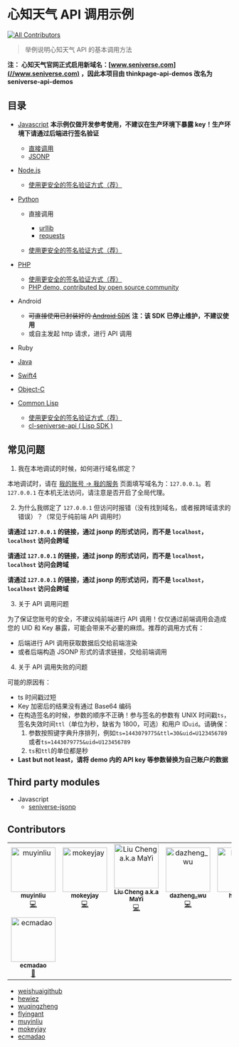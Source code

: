 # 心知天气 API 调用示例
[![All Contributors](https://img.shields.io/badge/all_contributors-8-orange.svg?style=flat-square)](#contributors)

> 举例说明心知天气 API 的基本调用方法

**注： 心知天气官网正式启用新域名：[www.seniverse.com](//www.seniverse.com) ，因此本项目由 thinkpage-api-demos 改名为 seniverse-api-demos**

## 目录

- [Javascript](./javascript) **本示例仅做开发参考使用，不建议在生产环境下暴露 key！生产环境下请通过后端进行签名验证**

  - [直接调用](./javascript/index.html)
  - [JSONP](./javascript/jsonp.html)

- [Node.js](./nodejs)

  - [使用更安全的签名验证方式（荐）](./nodejs/lib/api.js)

- [Python](./python)

  - 直接调用

    - [urllib](./python/demo-urllib.py)
    - [requests](./python/demo-requests.py)

  - [使用更安全的签名验证方式（荐）](./python/demo-jsonp.py)

- [PHP](./php)

  - [使用更安全的签名验证方式（荐）](./php/demo-jsonp.php)
  - [PHP demo, contributed by open source community](./php/demo.php)

- Android

  - ~~可直接使用已封装好的 [Android SDK](https://github.com/seniverse/ThinkPageSDK_Android)~~ **注：该 SDK 已停止维护，不建议使用**
  - 或自主发起 http 请求，进行 API 调用

- Ruby

- [Java](./java)

- [Swift4](./swift)

- [Object-C](./oc)

- [Common Lisp](./common-lisp)

  - [使用更安全的签名验证方式（荐）](./common-lisp/seniverse-demo.lisp)
  - [cl-seniverse-api ( Lisp SDK )](https://github.com/muyinliu/cl-seniverse-api)

## 常见问题

1. 我在本地调试的时候，如何进行域名绑定？

本地调试时，请在 [我的账号 -> 我的服务](https://www.seniverse.com/account) 页面填写域名为：`127.0.0.1`。若 `127.0.0.1` 在本机无法访问，请注意是否开启了全局代理。

2. 为什么我绑定了 `127.0.0.1` 但访问时报错（没有找到域名，或者报跨域请求的错误）？（常见于纯前端 API 调用时）

**请通过 `127.0.0.1` 的链接，通过 jsonp 的形式访问，而不是 `localhost`，`localhost` 访问会跨域**

**请通过 `127.0.0.1` 的链接，通过 jsonp 的形式访问，而不是 `localhost`，`localhost` 访问会跨域**

**请通过 `127.0.0.1` 的链接，通过 jsonp 的形式访问，而不是 `localhost`，`localhost` 访问会跨域**

3. 关于 API 调用问题

为了保证您账号的安全，不建议纯前端进行 API 调用！仅仅通过前端调用会造成您的 UID 和 Key 暴露，可能会带来不必要的麻烦。推荐的调用方式有：

- 后端进行 API 调用获取数据后交给前端渲染
- 或者后端构造 JSONP 形式的请求链接，交给前端调用

4. 关于 API 调用失败的问题

可能的原因有：

- ts 时间戳过短
- Key 加密后的结果没有通过 Base64 编码
- 在构造签名的时候，参数的顺序不正确！参与签名的参数有 UNIX 时间戳`ts`，签名失效时间`ttl`（单位为秒，缺省为 1800，可选）和用户 ID`uid`。请确保：
  1. 参数按照键字典升序排列，例如`ts=1443079775&ttl=30&uid=U123456789`或者`ts=1443079775&uid=U123456789`
  2. `ts`和`ttl`的单位都是秒
- **Last but not least，请将 demo 内的 API key 等参数替换为自己账户的数据**

## Third party modules

- Javascript
  - [seniverse-jsonp](https://github.com/seanhuai/seniverse-jsonp)

## Contributors

<!-- ALL-CONTRIBUTORS-LIST:START - Do not remove or modify this section -->
<!-- prettier-ignore -->
<table><tr><td align="center"><a href="https://github.com/muyinliu"><img src="https://avatars0.githubusercontent.com/u/3318872?v=4" width="100px;" alt="muyinliu"/><br /><sub><b>muyinliu</b></sub></a><br /><a href="https://github.com/seniverse/seniverse-api-demos/commits?author=muyinliu" title="Code">💻</a></td><td align="center"><a href="https://www.mokeyjay.com/"><img src="https://avatars0.githubusercontent.com/u/6757507?v=4" width="100px;" alt="mokeyjay"/><br /><sub><b>mokeyjay</b></sub></a><br /><a href="https://github.com/seniverse/seniverse-api-demos/commits?author=mokeyjay" title="Code">💻</a></td><td align="center"><a href="http://cv.flyingant.me/"><img src="https://avatars0.githubusercontent.com/u/1773209?v=4" width="100px;" alt="Liu Cheng a.k.a MaYi"/><br /><sub><b>Liu Cheng a.k.a MaYi</b></sub></a><br /><a href="https://github.com/seniverse/seniverse-api-demos/commits?author=flyingant" title="Code">💻</a></td><td align="center"><a href="https://github.com/wuqingzheng"><img src="https://avatars0.githubusercontent.com/u/11942361?v=4" width="100px;" alt="dazheng_wu"/><br /><sub><b>dazheng_wu</b></sub></a><br /><a href="https://github.com/seniverse/seniverse-api-demos/commits?author=wuqingzheng" title="Code">💻</a></td><td align="center"><a href="https://github.com/hewiez"><img src="https://avatars0.githubusercontent.com/u/26524421?v=4" width="100px;" alt="hewieZ"/><br /><sub><b>hewieZ</b></sub></a><br /><a href="https://github.com/seniverse/seniverse-api-demos/commits?author=hewiez" title="Code">💻</a></td><td align="center"><a href="https://github.com/weishuaigithub"><img src="https://avatars1.githubusercontent.com/u/21059908?v=4" width="100px;" alt="weishuaigithub"/><br /><sub><b>weishuaigithub</b></sub></a><br /><a href="https://github.com/seniverse/seniverse-api-demos/commits?author=weishuaigithub" title="Code">💻</a></td><td align="center"><a href="http://weibo.com/longwosion"><img src="https://avatars0.githubusercontent.com/u/203458?v=4" width="100px;" alt="Eric SHI"/><br /><sub><b>Eric SHI</b></sub></a><br /><a href="#maintenance-longwosion" title="Maintenance">🚧</a></td></tr><tr><td align="center"><a href="https://hacknical.com"><img src="https://avatars0.githubusercontent.com/u/10706318?v=4" width="100px;" alt="ecmadao"/><br /><sub><b>ecmadao</b></sub></a><br /><a href="#maintenance-ecmadao" title="Maintenance">🚧</a></td></tr></table>

<!-- ALL-CONTRIBUTORS-LIST:END -->
- [weishuaigithub](https://github.com/weishuaigithub)
- [hewiez](https://github.com/hewiez)
- [wuqingzheng](https://github.com/wuqingzheng)
- [flyingant](https://github.com/flyingant)
- [muyinliu](https://github.com/muyinliu)
- [mokeyjay](https://github.com/mokeyjay)
- [ecmadao](https://github.com/ecmadao)
